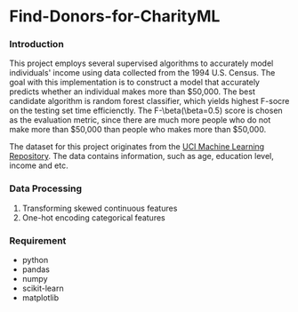 # Find-Donors-for-CharityML


### Introduction
This project employs several supervised algorithms to accurately model individuals' income using data collected from the 1994 U.S. Census. The goal with this implementation is to construct a model that accurately predicts whether an individual makes more than $50,000. The best candidate algorithm is random forest classifier, which yields highest F-socre on the testing set time efficienctly. The F-\beta(\beta=0.5) score is chosen as the evaluation metric, since there are much more people who do not make more than $50,000 than people who makes more than $50,000.

The dataset for this project originates from the [UCI Machine Learning Repository](https://archive.ics.uci.edu/ml/datasets/Census+Income). The data contains information, such as age, education level, income and etc.


### Data Processing 
1. Transforming skewed continuous features
2. One-hot encoding categorical features


### Requirement
- python
- pandas
- numpy
- scikit-learn
- matplotlib

